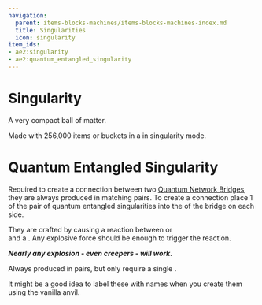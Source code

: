 ```yaml
---
navigation:
  parent: items-blocks-machines/items-blocks-machines-index.md
  title: Singularities
  icon: singularity
item_ids:
- ae2:singularity
- ae2:quantum_entangled_singularity
---
```


# Singularity

<ItemImage id="singularity" scale="4" />

A very compact ball of matter.

Made with 256,000 items or buckets in a <ItemLink id="condenser" /> in singularity mode.

# Quantum Entangled Singularity

<ItemImage id="quantum_entangled_singularity" scale="4" />

Required to create a connection between two [Quantum Network Bridges](quantum_bridge.md), they are always produced in matching
pairs. To create a connection place 1 of the pair of quantum entangled singularities into the <ItemLink id="quantum_link" /> of
the bridge on each side.

They are crafted by causing a reaction between <ItemLink id="minecraft:ender_pearl"/> or <ItemLink id="ender_dust"/>  
and a <ItemLink id="singularity"/>. Any explosive force should be enough to trigger the reaction.

<RecipeFor id="quantum_entangled_singularity" />

**_Nearly any explosion - even creepers - will work._**

Always produced in pairs, but only require a single <ItemLink id="singularity"/>.

It might be a good idea to label these with names when you create them using the vanilla anvil.
